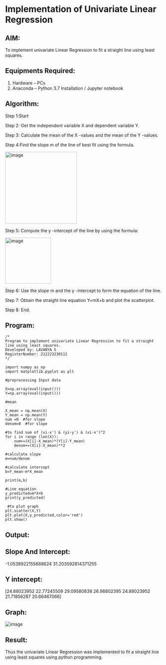# Implementation of Univariate Linear Regression
## AIM:
To implement univariate Linear Regression to fit a straight line using least squares.

## Equipments Required:
1. Hardware – PCs
2. Anaconda – Python 3.7 Installation / Jupyter notebook

## Algorithm:
Step 1:Start

Step 2: Get the independent variable X and dependent variable Y.

Step 3: Calculate the mean of the X -values and the mean of the Y -values.

Step 4:Find the slope m of the line of best fit using the formula. 

<img width="231" alt="image" src="https://user-images.githubusercontent.com/93026020/192078527-b3b5ee3e-992f-46c4-865b-3b7ce4ac54ad.png">

Step 5: Compute the y -intercept of the line by using the formula:

<img width="148" alt="image" src="https://user-images.githubusercontent.com/93026020/192078545-79d70b90-7e9d-4b85-9f8b-9d7548a4c5a4.png">

Step 6: Use the slope m and the y -intercept to form the equation of the line.

Step 7: Obtain the straight line equation Y=mX+b and plot the scatterplot.

Step 8: End.       


## Program:
```
/*
Program to implement univariate Linear Regression to fit a straight line using least squares.
Developed by: LAVANYA S
RegisterNumber: 212223230112
*/

import numpy as np
import matplotlib.pyplot as plt

#preprocessing Input data

X=np.array(eval(input()))
Y=np.array(eval(input()))

#mean

X_mean = np.mean(X)
Y_mean = np.mean(Y)
num =0  #for slope
denom=0  #for slope

#to find sum of (xi-x') & (yi-y') & (xi-x')^2
for i in range (len(X)):
    num+=(X[i]-X_mean)*(Y[i]-Y_mean)
    denom+=(X[i]-X_mean)**2

#calculate slope
m=num/denom

#calculate intercept
b=Y_mean-m*X_mean

print(m,b)

#Line equation 
y_predicted=m*X+b
print(y_predicted)

 #to plot graph
plt.scatter(X,Y)
plt.plot(X,y_predicted,color='red')
plt.show()

```       
## Output:
## Slope And Intercept:
-1.0538922155688624 31.203592814371255
## Y intercept:
[24.88023952 22.77245509 29.09580838 26.98802395 24.88023952 21.71856287
 20.66467066]
 ## Graph:
 ![image](https://github.com/user-attachments/assets/3a720143-75cf-4e5b-9831-86eaba396ec9)



## Result:
Thus the univariate Linear Regression was implemented to fit a straight line using least squares using python programming.
